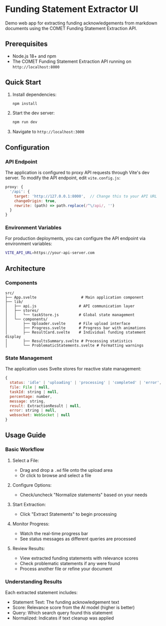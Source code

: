 # Funding Statement Extractor UI

Demo web app for extracting funding acknowledgements from markdown documents using the COMET Funding Statement Extraction API.


## Prerequisites

- Node.js 18+ and npm
- The COMET Funding Statement Extraction API running on `http://localhost:8000`

## Quick Start

1. Install dependencies:
   ```bash
   npm install
   ```

2. Start the dev server:
   ```bash
   npm run dev
   ```

3. Navigate to `http://localhost:3000`


## Configuration

### API Endpoint

The application is configured to proxy API requests through Vite's dev server. To modify the API endpoint, edit `vite.config.js`:

```javascript
proxy: {
  '/api': {
    target: 'http://127.0.0.1:8000',  // Change this to your API URL
    changeOrigin: true,
    rewrite: (path) => path.replace(/^\/api/, '')
  }
}
```

### Environment Variables

For production deployments, you can configure the API endpoint via environment variables:

```bash
VITE_API_URL=https://your-api-server.com
```

## Architecture


### Components

```
src/
├── App.svelte                    # Main application component
├── lib/
│   ├── api.js                   # API communication layer
│   ├── stores/
│   │   └── taskStore.js         # Global state management
│   └── components/
│       ├── Uploader.svelte      # File upload interface
│       ├── Progress.svelte      # Progress bar with animations
│       ├── ResultCard.svelte    # Individual funding statement display
│       ├── ResultsSummary.svelte # Processing statistics
│       └── ProblematicStatements.svelte # Formatting warnings
```

### State Management

The application uses Svelte stores for reactive state management:

```javascript
{
  status: 'idle' | 'uploading' | 'processing' | 'completed' | 'error',
  file: File | null,
  taskId: string | null,
  percentage: number,
  message: string,
  result: ExtractionResult | null,
  error: string | null,
  websocket: WebSocket | null
}
```


## Usage Guide

### Basic Workflow

1. Select a File:
   - Drag and drop a `.md` file onto the upload area
   - Or click to browse and select a file

2. Configure Options:
   - Check/uncheck "Normalize statements" based on your needs

3. Start Extraction:
   - Click "Extract Statements" to begin processing

4. Monitor Progress:
   - Watch the real-time progress bar
   - See status messages as different queries are processed

5. Review Results:
   - View extracted funding statements with relevance scores
   - Check problematic statements if any were found
   - Process another file or refine your document

### Understanding Results

Each extracted statement includes:
- Statement Text: The funding acknowledgement text
- Score: Relevance score from the AI model (higher is better)
- Query: Which search query found this statement
- Normalized: Indicates if text cleanup was applied
